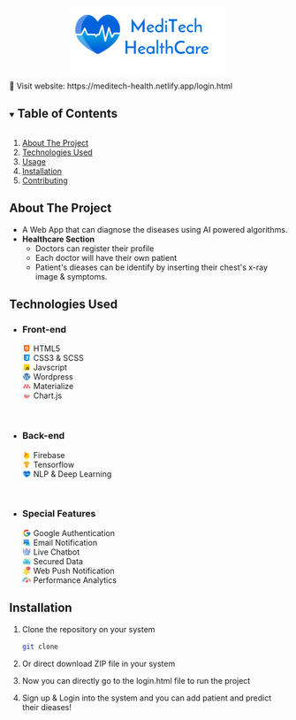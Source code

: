 <p align="center">
  <a href="https://github.com/tirth-2001/Meditech-Healthcare">
    <img src="images/header_logo.png" alt="Logo" width="280" >
  </a>

</p>
🧨 Visit website: https://meditech-health.netlify.app/login.html
<!-- TABLE OF CONTENTS -->
<details open="open">
  <summary><h2 style="display: inline-block">Table of Contents</h2></summary>
  <ol>
    <li>
      <a href="#about-the-project">About The Project</a>
    </li>
    <li>
      <a href="#technologies-used">Technologies Used</a>
    </li>
    <li><a href="#usage">Usage</a></li>
    <li><a href="#installation">Installation</a></li>
    <li><a href="#contributing">Contributing</a></li>
  </ol>
</details>

<!-- ABOUT THE PROJECT -->

## About The Project

- A Web App that can diagnose the diseases using AI powered algorithms.
- **Healthcare Section**
  - Doctors can register their profile
  - Each doctor will have their own patient
  - Patient's dieases can be identify by inserting their chest's x-ray image & symptoms.

<!-- Technologies used -->

## Technologies Used

- ### Front-end
    <div style="display:flex;align-items:center"><img width="15" src="images/icons8-html-5-48.png" style="margin-right:5px" />  HTML5 </div>
    <div style="display:flex;align-items:center"><img width="15" src="images/icons8-css3-48.png" style="margin-right:5px" />  CSS3 & SCSS </div>
    <div style="display:flex;align-items:center"><img width="15" src="images/icons8-javascript-48.png" style="margin-right:5px" />  Javscript </div>
    <div style="display:flex;align-items:center"><img width="15" src="images/icons8-wordpress-48.png" style="margin-right:5px" />  Wordpress </div>
    <div style="display:flex;align-items:center"><img width="15" src="images/matirialze.png" style="margin-right:5px" />  Materialize </div>
    <div style="display:flex;align-items:center;"><img width="15" src="images/chartjs.svg" style="margin-right:5px" />  Chart.js </div>

<br>

- ### Back-end
    <div style="display:flex;align-items:center"><img width="15" src="images/icons8-firebase-48.png" style="margin-right:5px" />  Firebase</div>
    <div style="display:flex;align-items:center"><img width="15" src="images/icons8-tensorflow-48.png" style="margin-right:5px" />  Tensorflow</div>
    <div style="display:flex;align-items:center"><img width="15" src="images/logo_1.png" style="margin-right:5px" />  NLP & Deep Learning</div>

<br>

- ### Special Features
    <div style="display:flex;align-items:center"><img width="15" src="images/icons8-google-48.png" style="margin-right:5px" />  Google Authentication</div>
    <div style="display:flex;align-items:center"><img width="15" src="images/icons8-chat-48.png" style="margin-right:5px" />  Email Notification</div>
    <div style="display:flex;align-items:center"><img width="15" src="images/bot.png" style="margin-right:5px" /> Live Chatbot</div>
    <div style="display:flex;align-items:center"><img width="15" src="images/icons8-secure-cloud-48.png" style="margin-right:5px" /> Secured Data</div>
    <div style="display:flex;align-items:center"><img width="15" src="images/notification.png" style="margin-right:5px" /> Web Push Notification</div>
    <div style="display:flex;align-items:center"><img width="15" src="images/speedometer.png" style="margin-right:5px" /> Performance Analytics</div>

<!-- CONTRIBUTING -->

## Installation

1. Clone the repository on your system
   ```sh
   git clone
   ```
2. Or direct download ZIP file in your system

3. Now you can directly go to the login.html file to run the project
4. Sign up & Login into the system and you can add patient and predict their dieases!
